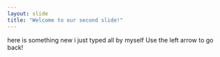```yaml
---
layout: slide
title: "Welcome to our second slide!"
---
```

here is something new i just typed all by myself
Use the left arrow to go back!
